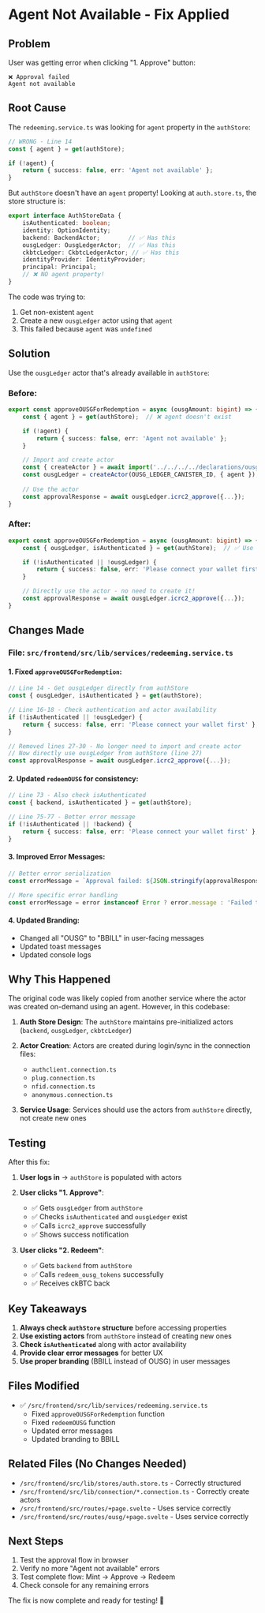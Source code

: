# Agent Not Available - Fix Applied

## Problem

User was getting error when clicking "1. Approve" button:
```
❌ Approval failed
Agent not available
```

## Root Cause

The `redeeming.service.ts` was looking for `agent` property in the `authStore`:

```typescript
// WRONG - Line 14
const { agent } = get(authStore);

if (!agent) {
    return { success: false, err: 'Agent not available' };
}
```

But `authStore` doesn't have an `agent` property! Looking at `auth.store.ts`, the store structure is:

```typescript
export interface AuthStoreData {
    isAuthenticated: boolean;
    identity: OptionIdentity;
    backend: BackendActor;        // ✅ Has this
    ousgLedger: OusgLedgerActor;  // ✅ Has this
    ckbtcLedger: CkbtcLedgerActor; // ✅ Has this
    identityProvider: IdentityProvider;
    principal: Principal;
    // ❌ NO agent property!
}
```

The code was trying to:
1. Get non-existent `agent`
2. Create a new `ousgLedger` actor using that `agent`
3. This failed because `agent` was `undefined`

## Solution

Use the `ousgLedger` actor that's already available in `authStore`:

### Before:
```typescript
export const approveOUSGForRedemption = async (ousgAmount: bigint) => {
    const { agent } = get(authStore);  // ❌ agent doesn't exist

    if (!agent) {
        return { success: false, err: 'Agent not available' };
    }

    // Import and create actor
    const { createActor } = await import('../../../../declarations/ousg_ledger');
    const ousgLedger = createActor(OUSG_LEDGER_CANISTER_ID, { agent });
    
    // Use the actor
    const approvalResponse = await ousgLedger.icrc2_approve({...});
}
```

### After:
```typescript
export const approveOUSGForRedemption = async (ousgAmount: bigint) => {
    const { ousgLedger, isAuthenticated } = get(authStore);  // ✅ Use existing actor

    if (!isAuthenticated || !ousgLedger) {
        return { success: false, err: 'Please connect your wallet first' };
    }

    // Directly use the actor - no need to create it!
    const approvalResponse = await ousgLedger.icrc2_approve({...});
}
```

## Changes Made

### File: `src/frontend/src/lib/services/redeeming.service.ts`

#### 1. Fixed `approveOUSGForRedemption`:
```typescript
// Line 14 - Get ousgLedger directly from authStore
const { ousgLedger, isAuthenticated } = get(authStore);

// Line 16-18 - Check authentication and actor availability
if (!isAuthenticated || !ousgLedger) {
    return { success: false, err: 'Please connect your wallet first' };
}

// Removed lines 27-30 - No longer need to import and create actor
// Now directly use ousgLedger from authStore (line 27)
const approvalResponse = await ousgLedger.icrc2_approve({...});
```

#### 2. Updated `redeemOUSG` for consistency:
```typescript
// Line 73 - Also check isAuthenticated
const { backend, isAuthenticated } = get(authStore);

// Line 75-77 - Better error message
if (!isAuthenticated || !backend) {
    return { success: false, err: 'Please connect your wallet first' };
}
```

#### 3. Improved Error Messages:
```typescript
// Better error serialization
const errorMessage = `Approval failed: ${JSON.stringify(approvalResponse.Err) || 'Unknown error'}`;

// More specific error handling
const errorMessage = error instanceof Error ? error.message : 'Failed to approve BBILL tokens';
```

#### 4. Updated Branding:
- Changed all "OUSG" to "BBILL" in user-facing messages
- Updated toast messages
- Updated console logs

## Why This Happened

The original code was likely copied from another service where the actor was created on-demand using an agent. However, in this codebase:

1. **Auth Store Design**: The `authStore` maintains pre-initialized actors (`backend`, `ousgLedger`, `ckbtcLedger`)
2. **Actor Creation**: Actors are created during login/sync in the connection files:
   - `authclient.connection.ts`
   - `plug.connection.ts`
   - `nfid.connection.ts`
   - `anonymous.connection.ts`

3. **Service Usage**: Services should use the actors from `authStore` directly, not create new ones

## Testing

After this fix:

1. **User logs in** → `authStore` is populated with actors
2. **User clicks "1. Approve"**:
   - ✅ Gets `ousgLedger` from `authStore`
   - ✅ Checks `isAuthenticated` and `ousgLedger` exist
   - ✅ Calls `icrc2_approve` successfully
   - ✅ Shows success notification

3. **User clicks "2. Redeem"**:
   - ✅ Gets `backend` from `authStore`
   - ✅ Calls `redeem_ousg_tokens` successfully
   - ✅ Receives ckBTC back

## Key Takeaways

1. **Always check `authStore` structure** before accessing properties
2. **Use existing actors** from `authStore` instead of creating new ones
3. **Check `isAuthenticated`** along with actor availability
4. **Provide clear error messages** for better UX
5. **Use proper branding** (BBILL instead of OUSG) in user messages

## Files Modified

- ✅ `/src/frontend/src/lib/services/redeeming.service.ts`
  - Fixed `approveOUSGForRedemption` function
  - Fixed `redeemOUSG` function
  - Updated error messages
  - Updated branding to BBILL

## Related Files (No Changes Needed)

- `/src/frontend/src/lib/stores/auth.store.ts` - Correctly structured
- `/src/frontend/src/lib/connection/*.connection.ts` - Correctly create actors
- `/src/frontend/src/routes/+page.svelte` - Uses service correctly
- `/src/frontend/src/routes/ousg/+page.svelte` - Uses service correctly

## Next Steps

1. Test the approval flow in browser
2. Verify no more "Agent not available" errors
3. Test complete flow: Mint → Approve → Redeem
4. Check console for any remaining errors

The fix is now complete and ready for testing! 🎉

